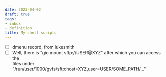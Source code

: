 ```yaml
---
date: 2023-04-02
draft: true
tags:
- inbox
- definition
title: My shell scripts
---
```

   
   
- [ ] dmenu record, from lukesmith   
- [ ] Well, there is "gio mount sftp://USER@XYZ" after which you can access the   
      files under "/run/user/1000/gvfs/sftp:host=XYZ,user=USER/SOME_PATH/…"